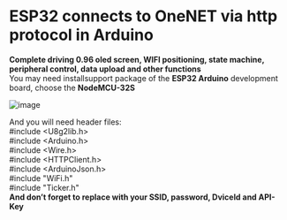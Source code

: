 # ESP32 connects to OneNET via http protocol in Arduino
**Complete driving 0.96 oled screen, WIFI positioning, state machine, peripheral control, data upload and other functions**    
You may need installsupport package of the **ESP32 Arduino** development board, choose the **NodeMCU-32S**

![image](https://user-images.githubusercontent.com/39904013/148646891-4cc146cb-851f-4075-ba14-1218bd636e53.png)


And you will need header files:  
#include <U8g2lib.h>  
#include <Arduino.h>  
#include <Wire.h>  
#include <HTTPClient.h>  
#include <ArduinoJson.h>  
#include "WiFi.h"   
#include "Ticker.h"  
**And don’t forget to replace with your SSID, password, DviceId and API-Key**
